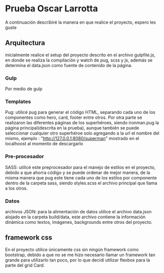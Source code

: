 # Prueba Oscar Larrotta

A continuación describiré la manera en que realice el proyecto, espero les guste

## Arquitectura

inicialmente realice el setup del proyecto descrito en el archivo gulpfile.js, en donde se realiza la compilación y watch de pug, scss y js, además se determina el data.json como fuente de contenido de la página.

### Gulp

Por medio de gulp

### Templates

Pug: utilicé pug para generar el código HTML, separando cada uno de los componentes como hero, card, footer entre otros. Por otra parte se realizaron las diferentes páginas de los superhéroes, siendo ironman.pug la página principal(descrita en la prueba), aunque también se puede seleccionar cualquier otro superhéroe solo agregando a la url el nombre del mismo, ejemplo : "http://127.0.0.1:8080/superman" mostrado en el localhoost al momento de descargarlo

### Pre-procesador

SASS: utilicé este preprocesador para el manejo de estilos en el proyecto, debido a que ahorra código y se puede ordenar de mejor manera, de la misma manera que pug este tiene cada uno de los estilos por componente dentro de la carpeta sass, siendo styles.scss el archivo principal que llama a los otros.

### Datos

archivos JSON: para la alimentación de datos utilice el archivo data.json alojado en la carpeta build/data, este archivo contiene la información dinámica como textos, imágenes, backgrounds entre otros del proyecto.

## framework css

En el proyecto utilice únicamente css sin ningún framework como bootstrap, debido a que no se me hizo necesario llamar un framework tan grande para utilizarlo tan poco, por lo que decidí utilizar flexbox para la parte del grid Card.
